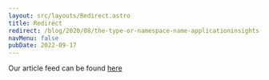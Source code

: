 ```yaml
---
layout: src/layouts/Redirect.astro
title: Redirect
redirect: /blog/2020/08/the-type-or-namespace-name-applicationinsights-does-not-exist-in-the-namespace-microsoft/
navMenu: false
pubDate: 2022-09-17
---
```

<div>
Our article feed can be found <a href="/blog/2020/08/the-type-or-namespace-name-applicationinsights-does-not-exist-in-the-namespace-microsoft/">here</a>
</div>
